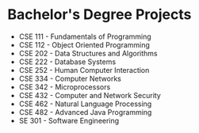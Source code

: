# Bachelor's Degree Projects
- CSE 111 - Fundamentals of Programming
- CSE 112 - Object Oriented Programming
- CSE 202 - Data Structures and Algorithms
- CSE 222 - Database Systems
- CSE 252 - Human Computer Interaction
- CSE 334 - Computer Networks
- CSE 342 - Microprocessors
- CSE 432 - Computer and Network Security
- CSE 462 - Natural Language Processing
- CSE 482 - Advanced Java Programming
- SE 301 - Software Engineering